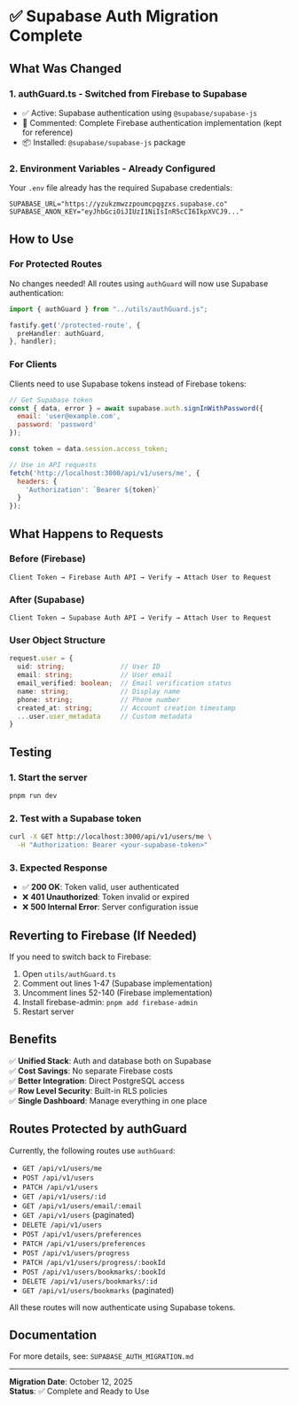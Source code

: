 # ✅ Supabase Auth Migration Complete

## What Was Changed

### 1. **authGuard.ts** - Switched from Firebase to Supabase
   - ✅ Active: Supabase authentication using `@supabase/supabase-js`
   - 💬 Commented: Complete Firebase authentication implementation (kept for reference)
   - 📦 Installed: `@supabase/supabase-js` package

### 2. **Environment Variables** - Already Configured
   Your `.env` file already has the required Supabase credentials:
   ```env
   SUPABASE_URL="https://yzukzmwzzpoumcpqgzxs.supabase.co"
   SUPABASE_ANON_KEY="eyJhbGciOiJIUzI1NiIsInR5cCI6IkpXVCJ9..."
   ```

## How to Use

### For Protected Routes
No changes needed! All routes using `authGuard` will now use Supabase authentication:

```typescript
import { authGuard } from "../utils/authGuard.js";

fastify.get('/protected-route', {
  preHandler: authGuard,
}, handler);
```

### For Clients
Clients need to use Supabase tokens instead of Firebase tokens:

```javascript
// Get Supabase token
const { data, error } = await supabase.auth.signInWithPassword({
  email: 'user@example.com',
  password: 'password'
});

const token = data.session.access_token;

// Use in API requests
fetch('http://localhost:3000/api/v1/users/me', {
  headers: {
    'Authorization': `Bearer ${token}`
  }
});
```

## What Happens to Requests

### Before (Firebase)
```
Client Token → Firebase Auth API → Verify → Attach User to Request
```

### After (Supabase)
```
Client Token → Supabase Auth API → Verify → Attach User to Request
```

### User Object Structure
```typescript
request.user = {
  uid: string;              // User ID
  email: string;            // User email
  email_verified: boolean;  // Email verification status
  name: string;             // Display name
  phone: string;            // Phone number
  created_at: string;       // Account creation timestamp
  ...user.user_metadata     // Custom metadata
}
```

## Testing

### 1. Start the server
```bash
pnpm run dev
```

### 2. Test with a Supabase token
```bash
curl -X GET http://localhost:3000/api/v1/users/me \
  -H "Authorization: Bearer <your-supabase-token>"
```

### 3. Expected Response
- ✅ **200 OK**: Token valid, user authenticated
- ❌ **401 Unauthorized**: Token invalid or expired
- ❌ **500 Internal Error**: Server configuration issue

## Reverting to Firebase (If Needed)

If you need to switch back to Firebase:

1. Open `utils/authGuard.ts`
2. Comment out lines 1-47 (Supabase implementation)
3. Uncomment lines 52-140 (Firebase implementation)
4. Install firebase-admin: `pnpm add firebase-admin`
5. Restart server

## Benefits

✅ **Unified Stack**: Auth and database both on Supabase  
✅ **Cost Savings**: No separate Firebase costs  
✅ **Better Integration**: Direct PostgreSQL access  
✅ **Row Level Security**: Built-in RLS policies  
✅ **Single Dashboard**: Manage everything in one place  

## Routes Protected by authGuard

Currently, the following routes use `authGuard`:
- `GET /api/v1/users/me`
- `POST /api/v1/users`
- `PATCH /api/v1/users`
- `GET /api/v1/users/:id`
- `GET /api/v1/users/email/:email`
- `GET /api/v1/users` (paginated)
- `DELETE /api/v1/users`
- `POST /api/v1/users/preferences`
- `PATCH /api/v1/users/preferences`
- `POST /api/v1/users/progress`
- `PATCH /api/v1/users/progress/:bookId`
- `POST /api/v1/users/bookmarks/:bookId`
- `DELETE /api/v1/users/bookmarks/:id`
- `GET /api/v1/users/bookmarks` (paginated)

All these routes will now authenticate using Supabase tokens.

## Documentation

For more details, see: `SUPABASE_AUTH_MIGRATION.md`

---

**Migration Date**: October 12, 2025  
**Status**: ✅ Complete and Ready to Use
